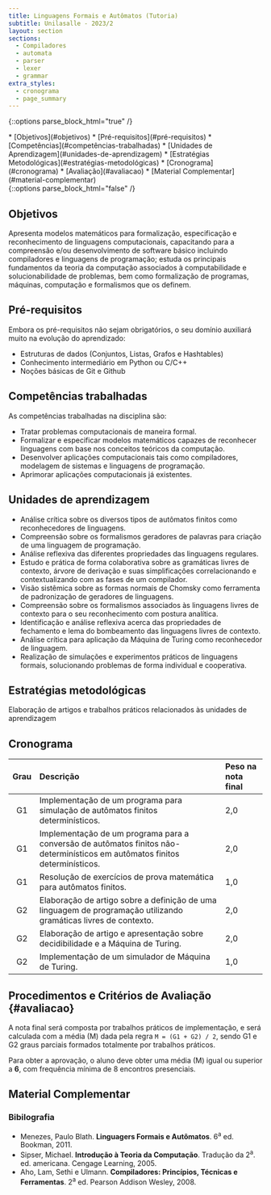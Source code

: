 ```yaml
---
title: Linguagens Formais e Autômatos (Tutoria)
subtitle: Unilasalle - 2023/2
layout: section
sections:
  - Compiladores
  - automata
  - parser
  - lexer
  - grammar
extra_styles:
  - cronograma
  - page_summary
---
```

{::options parse_block_html="true" /}
<div id="page_summary">
* [Objetivos](#objetivos)
* [Pré-requisitos](#pré-requisitos)
* [Competências](#competências-trabalhadas)
* [Unidades de Aprendizagem](#unidades-de-aprendizagem)
* [Estratégias Metodológicas](#estratégias-metodológicas)
* [Cronograma](#cronograma) 
* [Avaliação](#avaliacao)
* [Material Complementar](#material-complementar)
</div>
{::options parse_block_html="false" /}

## Objetivos

Apresenta modelos matemáticos para formalização, especificação e reconhecimento de linguagens computacionais, capacitando para a compreensão e/ou desenvolvimento de software básico incluindo compiladores e linguagens de programação; estuda os principais fundamentos da teoria da computação associados à computabilidade e solucionabilidade de problemas, bem como formalização de programas, máquinas, computação e formalismos que os definem.


## Pré-requisitos

Embora os pré-requisitos não sejam obrigatórios, o seu domínio auxiliará muito na evolução do aprendizado:

* Estruturas de dados (Conjuntos, Listas, Grafos e Hashtables)
* Conhecimento intermediário em Python ou C/C++
* Noções básicas de Git e Github


## Competências trabalhadas

As competências trabalhadas na disciplina são:

* Tratar problemas computacionais de maneira formal. 
* Formalizar e especificar modelos matemáticos capazes de reconhecer linguagens com base nos conceitos teóricos da computação.
* Desenvolver aplicações computacionais tais como compiladores, modelagem de sistemas e linguagens de programação.
* Aprimorar aplicações computacionais já existentes.


## Unidades de aprendizagem

* Análise crítica sobre os diversos tipos de autômatos finitos como reconhecedores de linguagens.
* Compreensão sobre os formalismos geradores de palavras para criação de uma linguagem de programação.
* Análise reflexiva das diferentes propriedades das linguagens regulares.
* Estudo e prática de forma colaborativa sobre as gramáticas livres de contexto, árvore de derivação e suas simplificações correlacionando e contextualizando com as fases de um compilador.
* Visão sistêmica sobre as formas normais de Chomsky como ferramenta de padronização de geradores de linguagens.
* Compreensão sobre os formalismos associados às linguagens livres de contexto para o seu reconhecimento com postura analítica.
* Identificação e análise reflexiva acerca das propriedades de fechamento e lema do bombeamento das linguagens livres de contexto.
* Análise crítica para aplicação da Máquina de Turing como reconhecedor de linguagem.
* Realização de simulações e experimentos práticos de linguagens formais, solucionando problemas de forma individual e cooperativa.


## Estratégias metodológicas

Elaboração de artigos e trabalhos práticos relacionados às unidades de aprendizagem


## Cronograma

| Grau | Descrição | Peso na nota final |
| :--: | :------------------ | :--- |
| G1 | Implementação de um programa para simulação de autômatos finitos determinísticos. | 2,0 |
| G1 | Implementação de um programa para a conversão de autômatos finitos não-determinísticos em autômatos finitos determinísticos. | 2,0 |
| G1 | Resolução de exercícios de prova matemática para autômatos finitos. | 1,0 |
| G2 | Elaboração de artigo sobre a definição de uma linguagem de programação utilizando gramáticas livres de contexto. | 2,0 |
| G2 | Elaboração de artigo e apresentação sobre decidibilidade e a Máquina de Turing. | 2,0 |
| G2 | Implementação de um simulador de Máquina de Turing. | 1,0 |


## Procedimentos e Critérios de Avaliação {#avaliacao}

A nota final será composta por trabalhos práticos de implementação, e será calculada com  a média (M) dada pela regra `M = (G1 + G2) / 2`, sendo G1 e G2 graus parciais formados totalmente por trabalhos práticos.

Para obter a aprovação, o aluno deve obter uma média (M) igual ou superior a **6**, com frequência mínima de 8 encontros presenciais.

## Material Complementar

### Bibilografia

* Menezes, Paulo Blath. **Linguagers Formais e Autômatos**. 6<sup>a</sup> ed. Bookman, 2011.
* Sipser, Michael. **Introdução à Teoria da Computação**. Tradução da 2<sup>a</sup>. ed. americana. Cengage Learning, 2005.
* Aho, Lam, Sethi e Ulmann. **Compiladores: Princípios, Técnicas e Ferramentas**. 2<sup>a</sup> ed. Pearson Addison Wesley, 2008.
